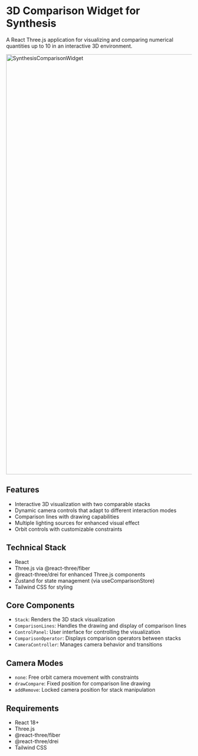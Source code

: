 # 3D Comparison Widget for Synthesis

A React Three.js application for visualizing and comparing numerical quantities up to 10 in an interactive 3D environment.

<img width="1141" alt="SynthesisComparisonWidget" src="https://github.com/user-attachments/assets/2e352e62-f117-481d-9da0-adffee49107b" />

## Features

- Interactive 3D visualization with two comparable stacks
- Dynamic camera controls that adapt to different interaction modes
- Comparison lines with drawing capabilities
- Multiple lighting sources for enhanced visual effect
- Orbit controls with customizable constraints

## Technical Stack

- React
- Three.js via @react-three/fiber
- @react-three/drei for enhanced Three.js components
- Zustand for state management (via useComparisonStore)
- Tailwind CSS for styling

## Core Components

- `Stack`: Renders the 3D stack visualization
- `ComparisonLines`: Handles the drawing and display of comparison lines
- `ControlPanel`: User interface for controlling the visualization
- `ComparisonOperator`: Displays comparison operators between stacks
- `CameraController`: Manages camera behavior and transitions

## Camera Modes

- `none`: Free orbit camera movement with constraints
- `drawCompare`: Fixed position for comparison line drawing
- `addRemove`: Locked camera position for stack manipulation

## Requirements

- React 18+
- Three.js
- @react-three/fiber
- @react-three/drei
- Tailwind CSS
